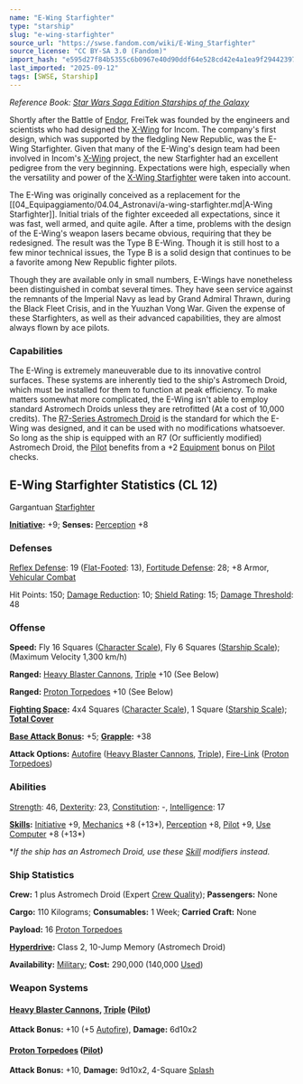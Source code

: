 ```yaml
---
name: "E-Wing Starfighter"
type: "starship"
slug: "e-wing-starfighter"
source_url: "https://swse.fandom.com/wiki/E-Wing_Starfighter"
source_license: "CC BY-SA 3.0 (Fandom)"
import_hash: "e595d27f84b5355c6b0967e40d90ddf64e528cd42e4a1ea9f29442397fdfec87"
last_imported: "2025-09-12"
tags: [SWSE, Starship]
---
```

*Reference Book: [Star Wars Saga Edition Starships of the Galaxy](https://swse.fandom.com/wiki/Star_Wars_Saga_Edition_Starships_of_the_Galaxy)*

Shortly after the Battle of [Endor](https://swse.fandom.com/wiki/Endor), FreiTek was founded by the engineers and scientists who had designed the [X-Wing](https://swse.fandom.com/wiki/X-Wing) for Incom. The company's first design, which was supported by the fledgling New Republic, was the E-Wing Starfighter. Given that many of the E-Wing's design team had been involved in Incom's [X-Wing](https://swse.fandom.com/wiki/X-Wing) project, the new Starfighter had an excellent pedigree from the very beginning. Expectations were high, especially when the versatility and power of the [X-Wing Starfighter](https://swse.fandom.com/wiki/X-Wing_Starfighter) were taken into account. 

The E-Wing was originally conceived as a replacement for the [[04_Equipaggiamento/04.04_Astronavi/a-wing-starfighter.md|A-Wing Starfighter]]. Initial trials of the fighter exceeded all expectations, since it was fast, well armed, and quite agile. After a time, problems with the design of the E-Wing's weapon lasers became obvious, requiring that they be redesigned. The result was the Type B E-Wing. Though it is still host to a few minor technical issues, the Type B is a solid design that continues to be a favorite among New Republic fighter pilots. 

Though they are available only in small numbers, E-Wings have nonetheless been distinguished in combat several times. They have seen service against the remnants of the Imperial Navy as lead by Grand Admiral Thrawn, during the Black Fleet Crisis, and in the Yuuzhan Vong War. Given the expense of these Starfighters, as well as their advanced capabilities, they are almost always flown by ace pilots. 

### Capabilities
The E-Wing is extremely maneuverable due to its innovative control surfaces. These systems are inherently tied to the ship's Astromech Droid, which must be installed for them to function at peak efficiency. To make matters somewhat more complicated, the E-Wing isn't able to employ standard Astromech Droids unless they are retrofitted (At a cost of 10,000 credits). The [R7-Series Astromech Droid](https://swse.fandom.com/wiki/R7-Series_Astromech_Droid) is the standard for which the E-Wing was designed, and it can be used with no modifications whatsoever. So long as the ship is equipped with an R7 (Or sufficiently modified) Astromech Droid, the [Pilot](https://swse.fandom.com/wiki/Pilot_(Vehicle_Combat)) benefits from a +2 [Equipment](https://swse.fandom.com/wiki/Equipment) bonus on [Pilot](https://swse.fandom.com/wiki/Pilot) checks.

## E-Wing Starfighter Statistics (CL 12)
Gargantuan [Starfighter](https://swse.fandom.com/wiki/Starfighter)

**[Initiative](https://swse.fandom.com/wiki/Initiative):** +9; **Senses:** [Perception](https://swse.fandom.com/wiki/Perception) +8
### Defenses
[Reflex Defense](https://swse.fandom.com/wiki/Reflex_Defense_(Vehicles)): 19 ([Flat-Footed](https://swse.fandom.com/wiki/Flat-Footed): 13), [Fortitude Defense](https://swse.fandom.com/wiki/Fortitude_Defense_(Vehicles)): 28; +8 Armor, [Vehicular Combat](https://swse.fandom.com/wiki/Vehicular_Combat)

Hit Points: 150; [Damage Reduction](https://swse.fandom.com/wiki/Damage_Reduction): 10; [Shield Rating](https://swse.fandom.com/wiki/Shield_Rating): 15; [Damage Threshold](https://swse.fandom.com/wiki/Damage_Threshold_(Vehicles)): 48
### Offense
**Speed:** Fly 16 Squares ([Character Scale](https://swse.fandom.com/wiki/Character_Scale)), Fly 6 Squares ([Starship Scale](https://swse.fandom.com/wiki/Starship_Scale)); (Maximum Velocity 1,300 km/h)

**Ranged:** [Heavy Blaster Cannons](https://swse.fandom.com/wiki/Heavy_Blaster_Cannons), [Triple](https://swse.fandom.com/wiki/Triple) +10 (See Below)

**Ranged:** [Proton Torpedoes](https://swse.fandom.com/wiki/Proton_Torpedoes) +10 (See Below)

**[Fighting Space](https://swse.fandom.com/wiki/Fighting_Space):** 4x4 Squares ([Character Scale](https://swse.fandom.com/wiki/Character_Scale)), 1 Square ([Starship Scale](https://swse.fandom.com/wiki/Starship_Scale)); **[Total Cover](https://swse.fandom.com/wiki/Total_Cover)**

**[Base Attack Bonus](https://swse.fandom.com/wiki/Base_Attack_Bonus):** +5; **[Grapple](https://swse.fandom.com/wiki/Grapple):** +38

**Attack Options:** [Autofire](https://swse.fandom.com/wiki/Autofire_(Vehicle_Combat)) ([Heavy Blaster Cannons](https://swse.fandom.com/wiki/Heavy_Blaster_Cannons), [Triple](https://swse.fandom.com/wiki/Triple)), [Fire-Link](https://swse.fandom.com/wiki/Fire-Link) ([Proton Torpedoes](https://swse.fandom.com/wiki/Proton_Torpedoes))
### Abilities
[Strength](https://swse.fandom.com/wiki/Strength): 46, [Dexterity](https://swse.fandom.com/wiki/Dexterity): 23, [Constitution](https://swse.fandom.com/wiki/Constitution): -, [Intelligence](https://swse.fandom.com/wiki/Intelligence): 17

**[Skills](https://swse.fandom.com/wiki/Skills):** [Initiative](https://swse.fandom.com/wiki/Initiative) +9, [Mechanics](https://swse.fandom.com/wiki/Mechanics) +8 (+13*), [Perception](https://swse.fandom.com/wiki/Perception) +8, [Pilot](https://swse.fandom.com/wiki/Pilot) +9, [Use Computer](https://swse.fandom.com/wiki/Use_Computer) +8 (+13*)

**If the ship has an Astromech Droid, use these [Skill](https://swse.fandom.com/wiki/Skill) modifiers instead.*
### Ship Statistics
**Crew:** 1 plus Astromech Droid (Expert [Crew Quality](https://swse.fandom.com/wiki/Crew_Quality)); **Passengers:** None

**Cargo:** 110 Kilograms; **Consumables:** 1 Week; **Carried Craft:** None

**Payload:** 16 [Proton Torpedoes](https://swse.fandom.com/wiki/Proton_Torpedoes)

**[Hyperdrive](https://swse.fandom.com/wiki/Hyperdrive):** Class 2, 10-Jump Memory (Astromech Droid)

**Availability:** [Military](https://swse.fandom.com/wiki/Military); **Cost:** 290,000 (140,000 [Used](https://swse.fandom.com/wiki/Used))
### Weapon Systems
#### **[Heavy Blaster Cannons](https://swse.fandom.com/wiki/Heavy_Blaster_Cannons), [Triple](https://swse.fandom.com/wiki/Triple) ([Pilot](https://swse.fandom.com/wiki/Pilot_(Vehicle_Combat)))**
**Attack Bonus:** +10 (+5 [Autofire](https://swse.fandom.com/wiki/Autofire_(Vehicle_Combat))), **Damage:** 6d10x2
#### **[Proton Torpedoes](https://swse.fandom.com/wiki/Proton_Torpedoes) ([Pilot](https://swse.fandom.com/wiki/Pilot_(Vehicle_Combat)))**
**Attack Bonus:** +10, **Damage:** 9d10x2, 4-Square [Splash](https://swse.fandom.com/wiki/Splash)